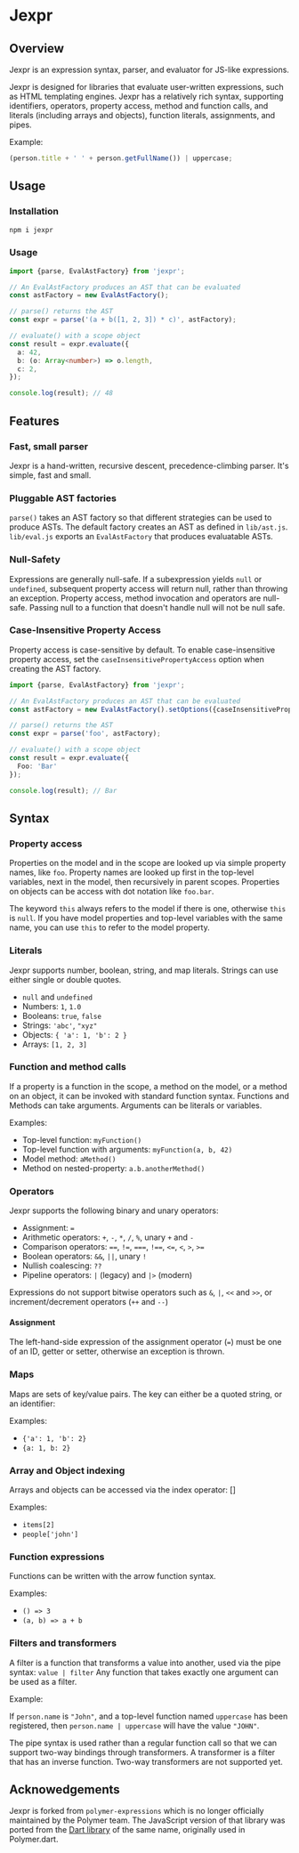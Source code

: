 # Jexpr

## Overview

Jexpr is an expression syntax, parser, and evaluator for JS-like expressions.

Jexpr is designed for libraries that evaluate user-written expressions, such as
HTML templating engines. Jexpr has a relatively rich syntax, supporting
identifiers, operators, property access, method and function calls, and
literals (including arrays and objects), function literals, assignments,
and pipes.

Example:

```js
(person.title + ' ' + person.getFullName()) | uppercase;
```

## Usage

### Installation

```bash
npm i jexpr
```

### Usage

```ts
import {parse, EvalAstFactory} from 'jexpr';

// An EvalAstFactory produces an AST that can be evaluated
const astFactory = new EvalAstFactory();

// parse() returns the AST
const expr = parse('(a + b([1, 2, 3]) * c)', astFactory);

// evaluate() with a scope object
const result = expr.evaluate({
  a: 42,
  b: (o: Array<number>) => o.length,
  c: 2,
});

console.log(result); // 48
```

## Features

### Fast, small parser

Jexpr is a hand-written, recursive descent, precedence-climbing parser. It's
simple, fast and small.

### Pluggable AST factories

`parse()` takes an AST factory so that different strategies can be used to
produce ASTs. The default factory creates an AST as defined in `lib/ast.js`.
`lib/eval.js` exports an `EvalAstFactory` that produces evaluatable ASTs.

### Null-Safety

Expressions are generally null-safe. If a subexpression yields `null` or
`undefined`, subsequent property access will return null, rather than throwing
an exception. Property access, method invocation and operators are null-safe.
Passing null to a function that doesn't handle null will not be null safe.

### Case-Insensitive Property Access

Property access is case-sensitive by default. To enable case-insensitive
property access, set the `caseInsensitivePropertyAccess` option when creating
the AST factory.

```ts
import {parse, EvalAstFactory} from 'jexpr';

// An EvalAstFactory produces an AST that can be evaluated
const astFactory = new EvalAstFactory().setOptions({caseInsensitivePropertyAccess: true});

// parse() returns the AST
const expr = parse('foo', astFactory);

// evaluate() with a scope object
const result = expr.evaluate({
  Foo: 'Bar'
});

console.log(result); // Bar
```

## Syntax

### Property access

Properties on the model and in the scope are looked up via simple property
names, like `foo`. Property names are looked up first in the top-level
variables, next in the model, then recursively in parent scopes. Properties on
objects can be access with dot notation like `foo.bar`.

The keyword `this` always refers to the model if there is one, otherwise `this`
is `null`. If you have model properties and top-level variables with the same
name, you can use `this` to refer to the model property.

### Literals

Jexpr supports number, boolean, string, and map literals. Strings
can use either single or double quotes.

- `null` and `undefined`
- Numbers: `1`, `1.0`
- Booleans: `true`, `false`
- Strings: `'abc'`, `"xyz"`
- Objects: `{ 'a': 1, 'b': 2 }`
- Arrays: `[1, 2, 3]`

### Function and method calls

If a property is a function in the scope, a method on the model, or a method on
an object, it can be invoked with standard function syntax. Functions and
Methods can take arguments. Arguments can be literals or variables.

Examples:

- Top-level function: `myFunction()`
- Top-level function with arguments: `myFunction(a, b, 42)`
- Model method: `aMethod()`
- Method on nested-property: `a.b.anotherMethod()`

### Operators

Jexpr supports the following binary and unary operators:

- Assignment: `=`
- Arithmetic operators: `+`, `-`, `*`, `/`, `%`, unary `+` and `-`
- Comparison operators: `==`, `!=`, `===`, `!==`, `<=`, `<`, `>`, `>=`
- Boolean operators: `&&`, `||`, unary `!`
- Nullish coalescing: `??`
- Pipeline operators: `|` (legacy) and `|>` (modern)

Expressions do not support bitwise operators such as `&`, `|`, `<<` and `>>`, or
increment/decrement operators (`++` and `--`)

#### Assignment

The left-hand-side expression of the assignment operator (`=`) must be one of an
ID, getter or setter, otherwise an exception is thrown.

### Maps

Maps are sets of key/value pairs. The key can either be a quoted string, or an
identifier:

Examples:

- `{'a': 1, 'b': 2}`
- `{a: 1, b: 2}`

### Array and Object indexing

Arrays and objects can be accessed via the index operator: []

Examples:

- `items[2]`
- `people['john']`

### Function expressions

Functions can be written with the arrow function syntax.

Examples:

- `() => 3`
- `(a, b) => a + b`

### Filters and transformers

A filter is a function that transforms a value into another, used via the pipe
syntax: `value | filter` Any function that takes exactly one argument can be
used as a filter.

Example:

If `person.name` is `"John"`, and a top-level function named `uppercase` has
been registered, then `person.name | uppercase` will have the value `"JOHN"`.

The pipe syntax is used rather than a regular function call so that we can
support two-way bindings through transformers. A transformer is a filter that
has an inverse function. Two-way transformers are not supported yet.

## Acknowedgements

Jexpr is forked from `polymer-expressions` which is no longer officially
maintained by the Polymer team. The JavaScript version of that library was
ported from the
[Dart library](https://github.com/dart-archive/polymer-expressions) of the same
name, originally used in Polymer.dart.
